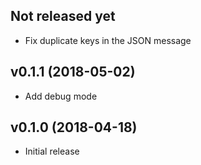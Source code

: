 ## Not released yet

* Fix duplicate keys in the JSON message

## v0.1.1 (2018-05-02)

* Add debug mode

## v0.1.0 (2018-04-18)

* Initial release
